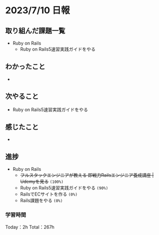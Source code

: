 # 2023/7/10 日報

## 取り組んだ課題一覧
- Ruby on Rails
    - Ruby on Rails5速習実践ガイドをやる

## わかったこと
-

## 次やること
- Ruby on Rails5速習実践ガイドをやる

## 感じたこと
-

## 進捗
- Ruby on Rails
    - ~~フルスタックエンジニアが教える 即戦力Railsエンジニア養成講座 | Udemyを見る~~ ``(100%)``
    - Ruby on Rails5速習実践ガイドをやる ``(90%)``
    - RailsでECサイトを作る ``(0%)``
    - Rails課題をやる ``(0%)``

### 学習時間
Today：2h Total：267h
